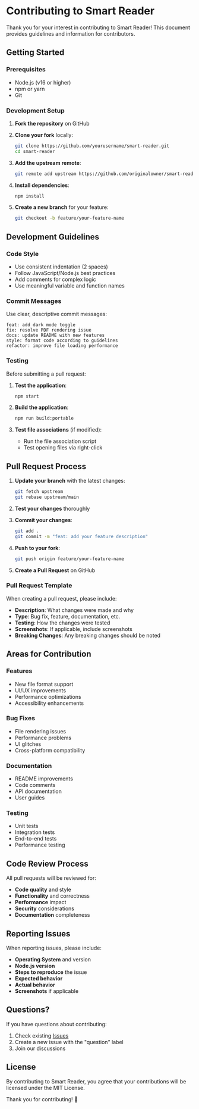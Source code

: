 # Contributing to Smart Reader

Thank you for your interest in contributing to Smart Reader! This document provides guidelines and information for contributors.

## Getting Started

### Prerequisites

- Node.js (v16 or higher)
- npm or yarn
- Git

### Development Setup

1. **Fork the repository** on GitHub
2. **Clone your fork** locally:
   ```bash
   git clone https://github.com/yourusername/smart-reader.git
   cd smart-reader
   ```

3. **Add the upstream remote**:
   ```bash
   git remote add upstream https://github.com/originalowner/smart-reader.git
   ```

4. **Install dependencies**:
   ```bash
   npm install
   ```

5. **Create a new branch** for your feature:
   ```bash
   git checkout -b feature/your-feature-name
   ```

## Development Guidelines

### Code Style

- Use consistent indentation (2 spaces)
- Follow JavaScript/Node.js best practices
- Add comments for complex logic
- Use meaningful variable and function names

### Commit Messages

Use clear, descriptive commit messages:

```
feat: add dark mode toggle
fix: resolve PDF rendering issue
docs: update README with new features
style: format code according to guidelines
refactor: improve file loading performance
```

### Testing

Before submitting a pull request:

1. **Test the application**:
   ```bash
   npm start
   ```

2. **Build the application**:
   ```bash
   npm run build:portable
   ```

3. **Test file associations** (if modified):
   - Run the file association script
   - Test opening files via right-click

## Pull Request Process

1. **Update your branch** with the latest changes:
   ```bash
   git fetch upstream
   git rebase upstream/main
   ```

2. **Test your changes** thoroughly

3. **Commit your changes**:
   ```bash
   git add .
   git commit -m "feat: add your feature description"
   ```

4. **Push to your fork**:
   ```bash
   git push origin feature/your-feature-name
   ```

5. **Create a Pull Request** on GitHub

### Pull Request Template

When creating a pull request, please include:

- **Description**: What changes were made and why
- **Type**: Bug fix, feature, documentation, etc.
- **Testing**: How the changes were tested
- **Screenshots**: If applicable, include screenshots
- **Breaking Changes**: Any breaking changes should be noted

## Areas for Contribution

### Features
- New file format support
- UI/UX improvements
- Performance optimizations
- Accessibility enhancements

### Bug Fixes
- File rendering issues
- Performance problems
- UI glitches
- Cross-platform compatibility

### Documentation
- README improvements
- Code comments
- API documentation
- User guides

### Testing
- Unit tests
- Integration tests
- End-to-end tests
- Performance testing

## Code Review Process

All pull requests will be reviewed for:

- **Code quality** and style
- **Functionality** and correctness
- **Performance** impact
- **Security** considerations
- **Documentation** completeness

## Reporting Issues

When reporting issues, please include:

- **Operating System** and version
- **Node.js version**
- **Steps to reproduce** the issue
- **Expected behavior**
- **Actual behavior**
- **Screenshots** if applicable

## Questions?

If you have questions about contributing:

1. Check existing [Issues](https://github.com/yourusername/smart-reader/issues)
2. Create a new issue with the "question" label
3. Join our discussions

## License

By contributing to Smart Reader, you agree that your contributions will be licensed under the MIT License.

Thank you for contributing! 🎉
